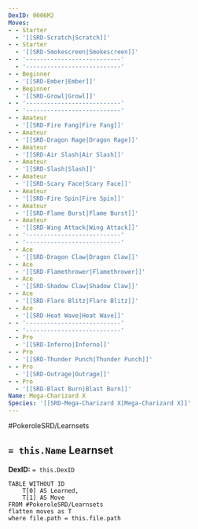 ```yaml
---
DexID: 0006M2
Moves:
- - Starter
  - '[[SRD-Scratch|Scratch]]'
- - Starter
  - '[[SRD-Smokescreen|Smokescreen]]'
- - '---------------------------'
  - '---------------------------'
- - Beginner
  - '[[SRD-Ember|Ember]]'
- - Beginner
  - '[[SRD-Growl|Growl]]'
- - '---------------------------'
  - '---------------------------'
- - Amateur
  - '[[SRD-Fire Fang|Fire Fang]]'
- - Amateur
  - '[[SRD-Dragon Rage|Dragon Rage]]'
- - Amateur
  - '[[SRD-Air Slash|Air Slash]]'
- - Amateur
  - '[[SRD-Slash|Slash]]'
- - Amateur
  - '[[SRD-Scary Face|Scary Face]]'
- - Amateur
  - '[[SRD-Fire Spin|Fire Spin]]'
- - Amateur
  - '[[SRD-Flame Burst|Flame Burst]]'
- - Amateur
  - '[[SRD-Wing Attack|Wing Attack]]'
- - '---------------------------'
  - '---------------------------'
- - Ace
  - '[[SRD-Dragon Claw|Dragon Claw]]'
- - Ace
  - '[[SRD-Flamethrower|Flamethrower]]'
- - Ace
  - '[[SRD-Shadow Claw|Shadow Claw]]'
- - Ace
  - '[[SRD-Flare Blitz|Flare Blitz]]'
- - Ace
  - '[[SRD-Heat Wave|Heat Wave]]'
- - '---------------------------'
  - '---------------------------'
- - Pro
  - '[[SRD-Inferno|Inferno]]'
- - Pro
  - '[[SRD-Thunder Punch|Thunder Punch]]'
- - Pro
  - '[[SRD-Outrage|Outrage]]'
- - Pro
  - '[[SRD-Blast Burn|Blast Burn]]'
Name: Mega-Charizard X
Species: '[[SRD-Mega-Charizard X|Mega-Charizard X]]'
---
```


#PokeroleSRD/Learnsets

## `= this.Name` Learnset

**DexID:** `= this.DexID`

```dataview
TABLE WITHOUT ID
    T[0] AS Learned,
    T[1] AS Move
FROM #PokeroleSRD/Learnsets
flatten moves as T
where file.path = this.file.path
```
